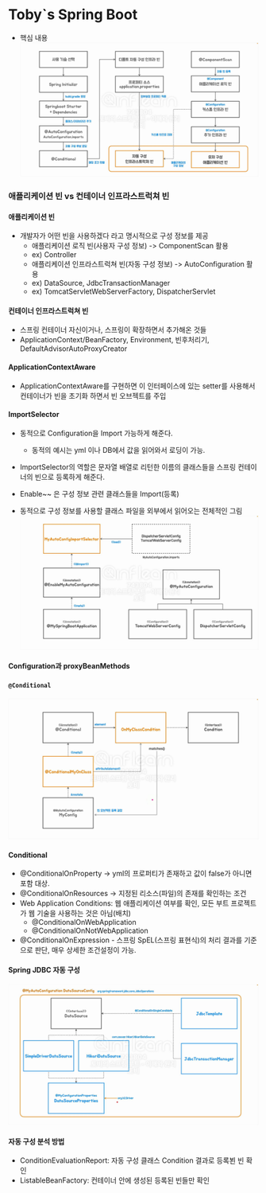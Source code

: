 # Toby`s Spring Boot

- 핵심 내용
![img_3.png](img_3.png)

### 애플리케이션 빈 vs 컨테이너 인프라스트럭쳐 빈
#### 애플리케이션 빈
- 개발자가 어떤 빈을 사용하겠다 라고 명시적으로 구성 정보를 제공
  - 애플리케이션 로직 빈(사용자 구성 정보) -> ComponentScan 활용
  - ex) Controller
  - 애플리케이션 인프라스트럭쳐 빈(자동 구성 정보) -> AutoConfiguration 활용
  - ex) DataSource, JdbcTransactionManager
  - ex) TomcatServletWebServerFactory, DispatcherServlet

#### 컨테이너 인프라스트럭쳐 빈
- 스프링 컨테이너 자신이거나, 스프링이 확장하면서 추가해온 것들
- ApplicationContext/BeanFactory, Environment, 빈후처리기, DefaultAdvisorAutoProxyCreator

#### ApplicationContextAware
- ApplicationContextAware를 구현하면 이 인터페이스에 있는 setter를 사용해서
컨테이너가 빈을 초기화 하면서 빈 오브젝트를 주입

#### ImportSelector
- 동적으로 Configuration을 Import 가능하게 해준다.
  - 동적의 예시는 yml 이나 DB에서 값을 읽어와서 로딩이 가능.
- ImportSelector의 역할은 문자열 배열로 리턴한 이름의 클래스들을 스프링 컨테이너의 빈으로 등록하게 해준다.
- Enable~~ 은 구성 정보 관련 클래스들을 Import(등록)

- 동적으로 구성 정보를 사용할 클래스 파일을 외부에서 읽어오는 전체적인 그림
![img.png](img.png)

#### Configuration과 proxyBeanMethods

#### `@Conditional`
![img_1.png](img_1.png)

#### Conditional
- @ConditionalOnProperty -> yml의 프로퍼티가 존재하고 값이 false가 아니면 포함 대상.
- @ConditionalOnResources -> 지정된 리소스(파일)의 존재를 확인하는 조건
- Web Application Conditions: 웹 애플리케이션 여부를 확인, 모든 부트 프로젝트가 웹 기술을 사용하는 것은 아님(배치)
  - @ConditionalOnWebApplication
  - @ConditionalOnNotWebApplication
- @ConditionalOnExpression - 스프링 SpEL(스프링 표현식)의 처리 결과를 기준으로 판단, 매우 상세한 조건설정이 가능.

#### Spring JDBC 자동 구성
![img_2.png](img_2.png)

#### 자동 구성 분석 방법
- ConditionEvaluationReport: 자동 구성 클래스 Condition 결과로 등록뵌 빈 확인
- ListableBeanFactory: 컨테이너 안에 생성된 등록된 빈들만 확인